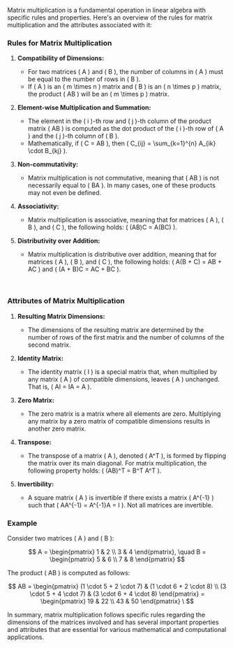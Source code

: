 
Matrix multiplication is a fundamental operation in linear algebra with specific rules and properties. Here's an overview of the rules for matrix multiplication and the attributes associated with it:

### Rules for Matrix Multiplication

1. **Compatibility of Dimensions:**
   - For two matrices \( A \) and \( B \), the number of columns in \( A \) must be equal to the number of rows in \( B \).
   - If \( A \) is an \( m \times n \) matrix and \( B \) is an \( n \times p \) matrix, the product \( AB \) will be an \( m \times p \) matrix.

2. **Element-wise Multiplication and Summation:**
   - The element in the \( i \)-th row and \( j \)-th column of the product matrix \( AB \) is computed as the dot product of the \( i \)-th row of \( A \) and the \( j \)-th column of \( B \).
   - Mathematically, if \( C = AB \), then \( C_{ij} = \sum_{k=1}^{n} A_{ik} \cdot B_{kj} \).

3. **Non-commutativity:**
   - Matrix multiplication is not commutative, meaning that \( AB \) is not necessarily equal to \( BA \). In many cases, one of these products may not even be defined.

4. **Associativity:**
   - Matrix multiplication is associative, meaning that for matrices \( A \), \( B \), and \( C \), the following holds: \( (AB)C = A(BC) \).

5. **Distributivity over Addition:**
   - Matrix multiplication is distributive over addition, meaning that for matrices \( A \), \( B \), and \( C \), the following holds: \( A(B + C) = AB + AC \) and \( (A + B)C = AC + BC \).

<br>

### Attributes of Matrix Multiplication

1. **Resulting Matrix Dimensions:**
   - The dimensions of the resulting matrix are determined by the number of rows of the first matrix and the number of columns of the second matrix.

2. **Identity Matrix:**
   - The identity matrix \( I \) is a special matrix that, when multiplied by any matrix \( A \) of compatible dimensions, leaves \( A \) unchanged. That is, \( AI = IA = A \).

3. **Zero Matrix:**
   - The zero matrix is a matrix where all elements are zero. Multiplying any matrix by a zero matrix of compatible dimensions results in another zero matrix.

4. **Transpose:**
   - The transpose of a matrix \( A \), denoted \( A^T \), is formed by flipping the matrix over its main diagonal. For matrix multiplication, the following property holds: \( (AB)^T = B^T A^T \).

5. **Invertibility:**
   - A square matrix \( A \) is invertible if there exists a matrix \( A^{-1} \) such that \( AA^{-1} = A^{-1}A = I \). Not all matrices are invertible.

### Example

Consider two matrices \( A \) and \( B \):

$$
A = \begin{pmatrix}
1 & 2 \\
3 & 4
\end{pmatrix}, \quad
B = \begin{pmatrix}
5 & 6 \\
7 & 8
\end{pmatrix}
$$

The product \( AB \) is computed as follows:

$$
AB = \begin{pmatrix} (1 \cdot 5 + 2 \cdot 7) & (1 \cdot 6 + 2 \cdot 8) \\ (3 \cdot 5 + 4 \cdot 7) & (3 \cdot 6 + 4 \cdot 8) \end{pmatrix} = \begin{pmatrix} 19 & 22 \\ 43 & 50 \end{pmatrix} \
$$

In summary, matrix multiplication follows specific rules regarding the dimensions of the matrices involved and has several important properties and attributes that are essential for various mathematical and computational applications.


